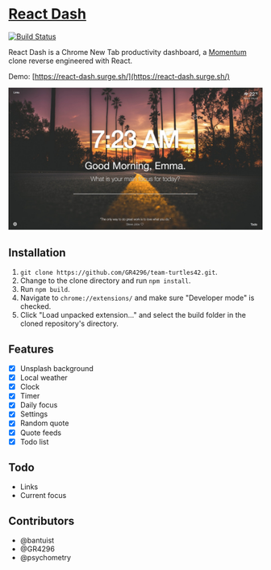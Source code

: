 # [React Dash](https://react-dash.surge.sh/)
[![Build Status](https://travis-ci.org/GR4296/team-turtles42.svg?branch=dev)](https://travis-ci.org/GR4296/team-turtles42)

React Dash is a Chrome New Tab productivity dashboard, a [Momentum](https://momentumdash.com/) clone reverse engineered with React.

Demo: [https://react-dash.surge.sh/](https://react-dash.surge.sh/)

![React Dash](./screenshot.jpg)

## Installation

1. `git clone https://github.com/GR4296/team-turtles42.git`.
2. Change to the clone directory and run `npm install`.
3. Run `npm build`.
4. Navigate to `chrome://extensions/` and make sure "Developer mode" is checked.
5. Click "Load unpacked extension..." and select the build folder in the cloned repository's directory.

## Features
- [x] Unsplash background
- [x] Local weather
- [x] Clock
- [x] Timer
- [x] Daily focus
- [x] Settings
- [x] Random quote
- [x] Quote feeds
- [x] Todo list

## Todo
- Links
- Current focus

## Contributors

* @bantuist
* @GR4296
* @psychometry
